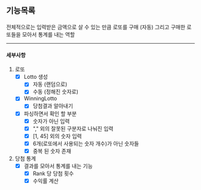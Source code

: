 ## 기능목록

#### 
전체적으로는 입력받은 금액으로 살 수 있는 만큼 로또를 구매 (자동)
그리고 구매한 로또들을 모아서 통계를 내는 역할

-----------------------------------
#### 세부사항
1. 로또
    - [x] Lotto 생성
        - [x] 자동 (랜덤으로)
        - [x] 수동 (정해진 숫자로)
    - [x] WinningLotto
        - [x] 당첨결과 알아내기
    - [x] 파싱하면서 확인 할 부분
        - [x] 숫자가 아닌 입력
        - [x] "," 외의 잘못된 구분자로 나눠진 입력
        - [x] [1, 45] 외의 숫자 입력
        - [x] 6개(로또에서 사용되는 숫자 개수)가 아닌 숫자들
        - [x] 중복 된 숫자 존재
2. 당첨 통계  
    - [x] 결과를 모아서 통계를 내는 기능
        - [x] Rank 당 당첨 횟수
        - [x] 수익률 계산

